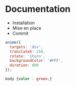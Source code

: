 # Documentation

*   Installation
*   Mise en place
*   Commit

```javascript
anime({
  targets: 'div',
  translateX: 250,
  rotate: '1turn',
  backgroundColor: '#FFF',
  duration: 800
});
```

```css
body {color : green;}
```
